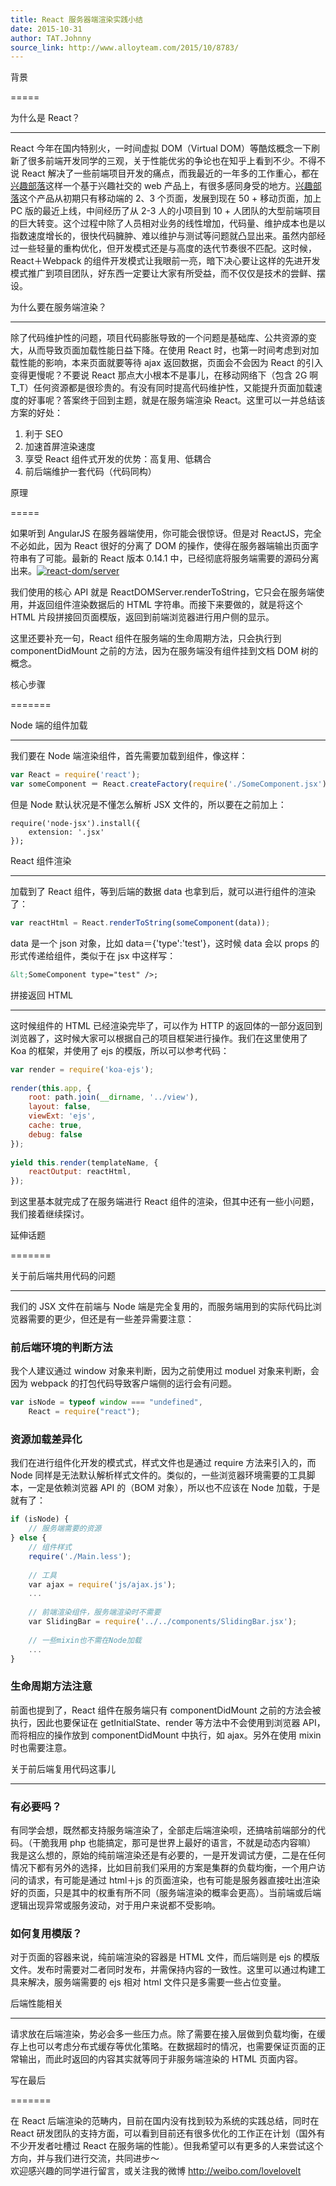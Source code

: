 ```yaml
---
title: React 服务器端渲染实践小结
date: 2015-10-31
author: TAT.Johnny
source_link: http://www.alloyteam.com/2015/10/8783/
---
```


<!-- {% raw %} - for jekyll -->

背景  

=====

为什么是 React？  

* * *

React 今年在国内特别火，一时间虚拟 DOM（Virtual DOM）等酷炫概念一下刷新了很多前端开发同学的三观，关于性能优劣的争论也在知乎上看到不少。不得不说 React 解决了一些前端项目开发的痛点，而我最近的一年多的工作重心，都在[兴趣部落](http://buluo.qq.com/p/)这样一个基于兴趣社交的 web 产品上，有很多感同身受的地方。[兴趣部落](http://buluo.qq.com/p/)这个产品从初期只有移动端的 2、3 个页面，发展到现在 50 + 移动页面，加上 PC 版的最近上线，中间经历了从 2-3 人的小项目到 10 + 人团队的大型前端项目的巨大转变。这个过程中除了人员相对业务的线性增加，代码量、维护成本也是以指数速度增长的，很快代码臃肿、难以维护与测试等问题就凸显出来。虽然内部经过一些轻量的重构优化，但开发模式还是与高度的迭代节奏很不匹配。这时候，React＋Webpack 的组件开发模式让我眼前一亮，暗下决心要让这样的先进开发模式推广到项目团队，好东西一定要让大家有所受益，而不仅仅是技术的尝鲜、摆设。

为什么要在服务端渲染？  

* * *

除了代码维护性的问题，项目代码膨胀导致的一个问题是基础库、公共资源的变大，从而导致页面加载性能日益下降。在使用 React 时，也第一时间考虑到对加载性能的影响，本来页面就要等待 ajax 返回数据，页面会不会因为 React 的引入变得更慢呢？不要说 React 那点大小根本不是事儿，在移动网络下（包含 2G 啊 T_T）任何资源都是很珍贵的。有没有同时提高代码维护性，又能提升页面加载速度的好事呢？答案终于回到主题，就是在服务端渲染 React。这里可以一并总结该方案的好处：

1.  利于 SEO
2.  加速首屏渲染速度
3.  享受 React 组件式开发的优势：高复用、低耦合
4.  前后端维护一套代码（代码同构）

原理  

=====

如果听到 AngularJS 在服务器端使用，你可能会很惊讶。但是对 ReactJS，完全不必如此，因为 React 很好的分离了 DOM 的操作，使得在服务器端输出页面字符串有了可能。最新的 React 版本 0.14.1 中，已经彻底将服务端需要的源码分离出来。[![react-dom/server](http://www.alloyteam.com/wp-content/uploads/2015/10/QQ20151101-1.png)](http://www.alloyteam.com/wp-content/uploads/2015/10/QQ20151101-1.png)

我们使用的核心 API 就是 ReactDOMServer.renderToString，它只会在服务端使用，并返回组件渲染数据后的 HTML 字符串。而接下来要做的，就是将这个 HTML 片段拼接回页面模版，返回到前端浏览器进行用户侧的显示。

这里还要补充一句，React 组件在服务端的生命周期方法，只会执行到 componentDidMount 之前的方法，因为在服务端没有组件挂到文档 DOM 树的概念。

核心步骤  

=======

Node 端的组件加载  

* * *

我们要在 Node 端渲染组件，首先需要加载到组件，像这样：

```javascript
var React = require('react');
var someComponent ＝ React.createFactory(require('./SomeComponent.jsx'));
```

但是 Node 默认状况是不懂怎么解析 JSX 文件的，所以要在之前加上：

    require('node-jsx').install({
        extension: '.jsx'
    });

React 组件渲染  

* * *

加载到了 React 组件，等到后端的数据 data 也拿到后，就可以进行组件的渲染了：

```javascript
var reactHtml = React.renderToString(someComponent(data));
```

data 是一个 json 对象，比如 data＝{'type':'test'}，这时候 data 会以 props 的形式传递给组件，类似于在 jsx 中这样写：

```html
&lt;SomeComponent type="test" />;
```

拼接返回 HTML  

* * *

这时候组件的 HTML 已经渲染完毕了，可以作为 HTTP 的返回体的一部分返回到浏览器了，这时候大家可以根据自己的项目框架进行操作。我们在这里使用了 Koa 的框架，并使用了 ejs 的模版，所以可以参考代码：

```javascript
var render = require('koa-ejs');
 
render(this.app, {
    root: path.join(__dirname, '../view'),
    layout: false,
    viewExt: 'ejs',
    cache: true,
    debug: false
});
 
yield this.render(templateName, {
    reactOutput: reactHtml,
});
```

到这里基本就完成了在服务端进行 React 组件的渲染，但其中还有一些小问题，我们接着继续探讨。

延伸话题  

=======

关于前后端共用代码的问题  

* * *

我们的 JSX 文件在前端与 Node 端是完全复用的，而服务端用到的实际代码比浏览器需要的更少，但还是有一些差异需要注意：

### 前后端环境的判断方法

我个人建议通过 window 对象来判断，因为之前使用过 moduel 对象来判断，会因为 webpack 的打包代码导致客户端侧的运行会有问题。

```javascript
var isNode = typeof window === "undefined",
    React = require("react");
```

### 资源加载差异化

我们在进行组件化开发的模式式，样式文件也是通过 require 方法来引入的，而 Node 同样是无法默认解析样式文件的。类似的，一些浏览器环境需要的工具脚本，一定是依赖浏览器 API 的（BOM 对象），所以也不应该在 Node 加载，于是就有了：

```javascript
if (isNode) {
    // 服务端需要的资源
} else {
    // 组件样式
    require('./Main.less');
 
    // 工具
    var ajax = require('js/ajax.js');
    ...
 
    // 前端渲染组件，服务端渲染时不需要
    var SlidingBar = require('../../components/SlidingBar.jsx');
 
    // 一些mixin也不需在Node加载
    ...
}
```

### 生命周期方法注意

前面也提到了，React 组件在服务端只有 componentDidMount 之前的方法会被执行，因此也要保证在 getInitialState、render 等方法中不会使用到浏览器 API，而将相应的操作放到 componentDidMount 中执行，如 ajax。另外在使用 mixin 时也需要注意。

关于前后端复用代码这事儿  

* * *

### 有必要吗？

有同学会想，既然都支持服务端渲染了，全部走后端渲染呗，还搞啥前端部分的代码。（干脆我用 php 也能搞定，那可是世界上最好的语言，不就是动态内容嘛）  
我是这么想的，原始的纯前端渲染还是有必要的，一是开发调试方便，二是在任何情况下都有另外的选择，比如目前我们采用的方案是集群的负载均衡，一个用户访问的请求，有可能是通过 html＋js 的页面渲染，也有可能是服务器直接吐出渲染好的页面，只是其中的权重有所不同（服务端渲染的概率会更高）。当前端或后端逻辑出现异常或服务波动，对于用户来说都不受影响。

### 如何复用模版？

对于页面的容器来说，纯前端渲染的容器是 HTML 文件，而后端则是 ejs 的模版文件。发布时需要对二者同时发布，并需保持内容的一致性。这里可以通过构建工具来解决，服务端需要的 ejs 相对 html 文件只是多需要一些占位变量。

后端性能相关  

* * *

请求放在后端渲染，势必会多一些压力点。除了需要在接入层做到负载均衡，在缓存上也可以考虑分布式缓存等优化策略。在数据超时的情况，也需要保证页面的正常输出，而此时返回的内容其实就等同于非服务端渲染的 HTML 页面内容。

写在最后  

=======

在 React 后端渲染的范畴内，目前在国内没有找到较为系统的实践总结，同时在 React 研发团队的支持方面，可以看到目前还有很多优化的工作正在计划（国外有不少开发者吐槽过 React 在服务端的性能）。但我希望可以有更多的人来尝试这个方向，并与我们进行交流，共同进步～  
欢迎感兴趣的同学进行留言，或关注我的微博 <http://weibo.com/lovelovelt>


<!-- {% endraw %} - for jekyll -->